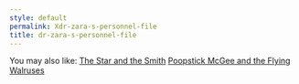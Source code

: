 ```yaml
---
style: default
permalink: Xdr-zara-s-personnel-file
title: dr-zara-s-personnel-file
---
```

You may also like:
[The Star and the Smith](http://scp-wiki.net/the-star-and-the-smith)
[Poopstick McGee and the Flying Walruses](http://scp-wiki.net/poopstick-mcgee-and-the-flying-walruses)